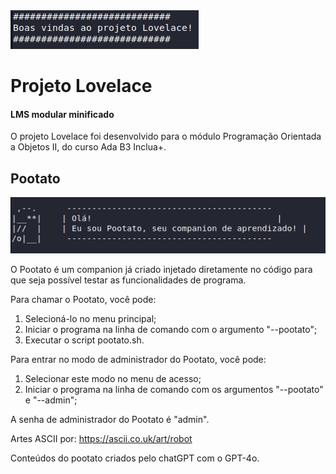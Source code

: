 <img src="/Readme-content/boasvindas.png">

# Projeto Lovelace
#### LMS modular minificado
O projeto Lovelace foi desenvolvido para o módulo Programação Orientada a Objetos II, do curso Ada B3 Inclua+.




## Pootato
<img src="/Readme-content/pootato.png">

O Pootato é um companion já criado injetado diretamente no código para que seja possível testar as funcionalidades de programa.

Para chamar o Pootato, você pode:
1. Selecioná-lo no menu principal;
2. Iniciar o programa na linha de comando com o argumento "--pootato";
3. Executar o script pootato.sh.

Para entrar no modo de administrador do Pootato, você pode:
1. Selecionar este modo no menu de acesso;
2. Iniciar o programa na linha de comando com os argumentos "--pootato" e "--admin";

A senha de administrador do Pootato é "admin".

Artes ASCII por: https://ascii.co.uk/art/robot

Conteúdos do pootato criados pelo chatGPT com o GPT-4o.


